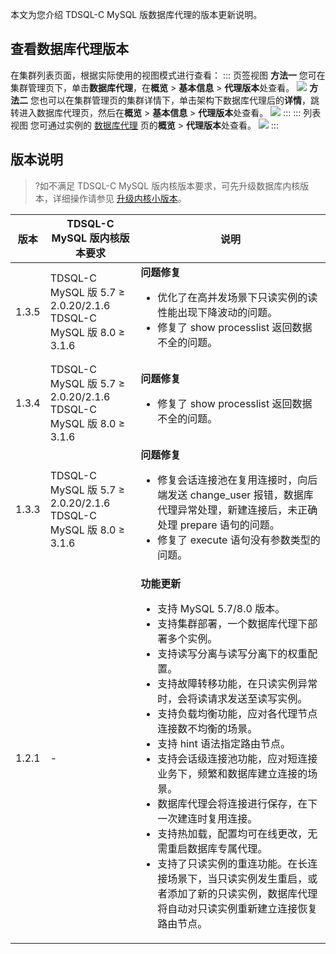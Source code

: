 本文为您介绍 TDSQL-C MySQL 版数据库代理的版本更新说明。

## 查看数据库代理版本
在集群列表页面，根据实际使用的视图模式进行查看：
<dx-tabs>
::: 页签视图
**方法一**
您可在集群管理页下，单击**数据库代理**，在**概览** > **基本信息** > **代理版本**处查看。
![](https://qcloudimg.tencent-cloud.cn/raw/a70fcc07993a625659cb6beba98fe2aa.png)
**方法二**
您也可以在集群管理页的集群详情下，单击架构下数据库代理后的**详情**，跳转进入数据库代理页，然后在**概览** > **基本信息** > **代理版本**处查看。
![](https://qcloudimg.tencent-cloud.cn/raw/c9a567563360c0f1b8ec02d89c2516d7.png)
:::
::: 列表视图
您可通过实例的 [数据库代理](https://cloud.tencent.com/document/product/1003/76780) 页的**概览** > **代理版本**处查看。
![](https://qcloudimg.tencent-cloud.cn/raw/88ac03775cf363789f869d8ebef52429.png)
:::
</dx-tabs>



## 版本说明
>?如不满足 TDSQL-C MySQL 版内核版本要求，可先升级数据库内核版本，详细操作请参见 [升级内核小版本](https://cloud.tencent.com/document/product/1003/61541)。

<table>
<thead><tr><th>版本</th><th>TDSQL-C MySQL 版内核版本要求</th><th>说明</th></tr></thead>
<tbody>
<tr>
<td>1.3.5</td>
<td>TDSQL-C MySQL 版 5.7 ≥ 2.0.20/2.1.6<br>TDSQL-C MySQL 版 8.0 ≥ 3.1.6</td>
<td><strong>问题修复</strong><ul><li>优化了在高并发场景下只读实例的读性能出现下降波动的问题。</li><li>修复了 show processlist 返回数据不全的问题。</li></ul></td></tr>
<tr>
<td>1.3.4</td>
<td>TDSQL-C MySQL 版 5.7 ≥ 2.0.20/2.1.6<br>TDSQL-C MySQL 版 8.0 ≥ 3.1.6</td>
<td><strong>问题修复</strong><ul><li>修复了 show processlist 返回数据不全的问题。</li></ul></td></tr>
<tr>
<td>1.3.3</td>
<td>TDSQL-C MySQL 版 5.7 ≥ 2.0.20/2.1.6<br>TDSQL-C MySQL 版 8.0 ≥ 3.1.6</td>
<td><strong>问题修复</strong><ul><li>修复会话连接池在复用连接时，向后端发送 change_user 报错，数据库代理异常处理，新建连接后，未正确处理 prepare 语句的问题。</li><li>修复了 execute 语句没有参数类型的问题。</li></ul></td></tr>
<tr>
<td>1.2.1</td>
<td>-</td>
<td><strong>功能更新</strong><ul><li>支持 MySQL 5.7/8.0 版本。</li><li>支持集群部署，一个数据库代理下部署多个实例。</li><li>支持读写分离与读写分离下的权重配置。</li><li>支持故障转移功能，在只读实例异常时，会将读请求发送至读写实例。</li><li>支持负载均衡功能，应对各代理节点连接数不均衡的场景。</li><li>支持 hint 语法指定路由节点。</li><li>支持会话级连接池功能，应对短连接业务下，频繁和数据库建立连接的场景。</li><li>数据库代理会将连接进行保存，在下一次建连时复用连接。</li><li>支持热加载，配置均可在线更改，无需重启数据库专属代理。</li><li>支持了只读实例的重连功能。在长连接场景下，当只读实例发生重启，或者添加了新的只读实例，数据库代理将自动对只读实例重新建立连接恢复路由节点。</li></ul></td></tr>
</tbody></table>
